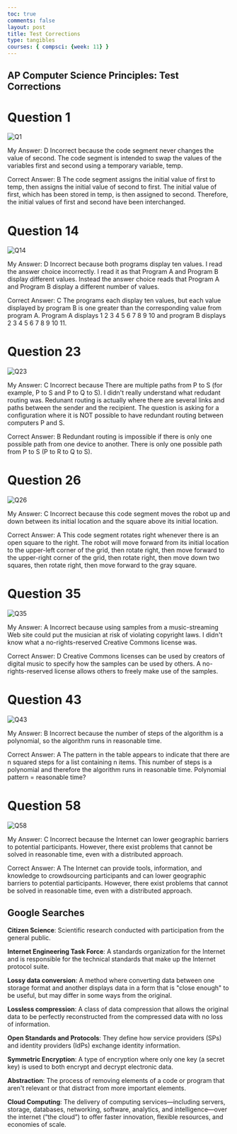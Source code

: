```yaml
---
toc: true
comments: false
layout: post
title: Test Corrections
type: tangibles
courses: { compsci: {week: 11} }    
---
```


## AP Computer Science Principles: Test Corrections

# Question 1
![Q1](images/q1.png)

My Answer: D
Incorrect because the code segment never changes the value of second. The code segment is intended to swap the values of the variables first and second using a temporary variable, temp.

Correct Answer: B
The code segment assigns the initial value of first to temp, then assigns the initial value of second to first. The initial value of first, which has been stored in temp, is then assigned to second. Therefore, the initial values of first and second have been interchanged.

# Question 14
![Q14](images/q14.png)

My Answer: D
Incorrect because both programs display ten values. I read the answer choice incorrectly. I read it as that Program A and Program B display different values. Instead the answer choice reads that Program A and Program B display a different number of values.

Correct Answer: C
The programs each display ten values, but each value displayed by program B is one greater than the corresponding value from program A. Program A displays 1 2 3 4 5 6 7 8 9 10 and program B displays 2 3 4 5 6 7 8 9 10 11.

# Question 23
![Q23](images/q23.png)

My Answer: C
Incorrect because There are multiple paths from P to S (for example, P to S and P to Q to S). I didn't really understand what redudant routing was. Redunant routing is actually where there are several links and paths between the sender and the recipient. The question is asking for a configuration where it is NOT possible to have redundant routing between computers P and S.

Correct Answer: B
Redundant routing is impossible if there is only one possible path from one device to another. There is only one possible path from P to S (P to R to Q to S).

# Question 26
![Q26](images/q26.png)

My Answer: C
Incorrect because this code segment moves the robot up and down between its initial location and the square above its initial location.

Correct Answer: A
This code segment rotates right whenever there is an open square to the right. The robot will move forward from its initial location to the upper-left corner of the grid, then rotate right, then move forward to the upper-right corner of the grid, then rotate right, then move down two squares, then rotate right, then move forward to the gray square.

# Question 35
![Q35](images/q35.png)

My Answer: A
Incorrect because using samples from a music-streaming Web site could put the musician at risk of violating copyright laws. I didn't know what a no-rights-reserved Creative Commons license was. 

Correct Answer: D
Creative Commons licenses can be used by creators of digital music to specify how the samples can be used by others. A no-rights-reserved license allows others to freely make use of the samples.

# Question 43
![Q43](images/q43.png)

My Answer: B
Incorrect because the number of steps of the algorithm is a polynomial, so the algorithm runs in reasonable time.

Correct Answer: A
The pattern in the table appears to indicate that there are n squared steps for a list containing n items. This number of steps is a polynomial and therefore the algorithm runs in reasonable time. Polynomial pattern = reasonable time?

# Question 58
![Q58](images/q58.png)

My Answer: C
Incorrect because the Internet can lower geographic barriers to potential participants. However, there exist problems that cannot be solved in reasonable time, even with a distributed approach.

Correct Answer: A
The Internet can provide tools, information, and knowledge to crowdsourcing participants and can lower geographic barriers to potential participants. However, there exist problems that cannot be solved in reasonable time, even with a distributed approach.


## Google Searches

**Citizen Science**: Scientific research conducted with participation from the general public.

**Internet Engineering Task Force**: A standards organization for the Internet and is responsible for the technical standards that make up the Internet protocol suite.

**Lossy data conversion**: A method where converting data between one storage format and another displays data in a form that is "close enough" to be useful, but may differ in some ways from the original. 

**Lossless compression**: A class of data compression that allows the original data to be perfectly reconstructed from the compressed data with no loss of information.

**Open Standards and Protocols**: They define how service providers (SPs) and identity providers (IdPs) exchange identity information.

**Symmetric Encryption**: A type of encryption where only one key (a secret key) is used to both encrypt and decrypt electronic data.

**Abstraction**: The process of removing elements of a code or program that aren't relevant or that distract from more important elements. 

**Cloud Computing**: The delivery of computing services—including servers, storage, databases, networking, software, analytics, and intelligence—over the internet (“the cloud”) to offer faster innovation, flexible resources, and economies of scale.





